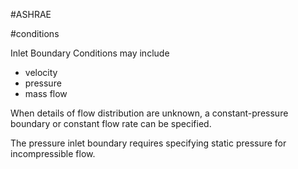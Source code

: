 #ASHRAE 

#conditions 

Inlet Boundary Conditions may include 

- velocity 
- pressure
- mass flow 

When details of flow distribution are unknown, a constant-pressure boundary or constant flow rate can be specified. 

The pressure inlet boundary requires specifying static pressure for incompressible flow.